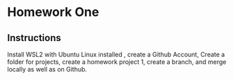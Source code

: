 # Homework One
## Instructions 
Install WSL2 with Ubuntu Linux installed , create a Github Account, Create a
folder for projects, create a homework project 1, create a branch, and merge
locally as well as on Github.
